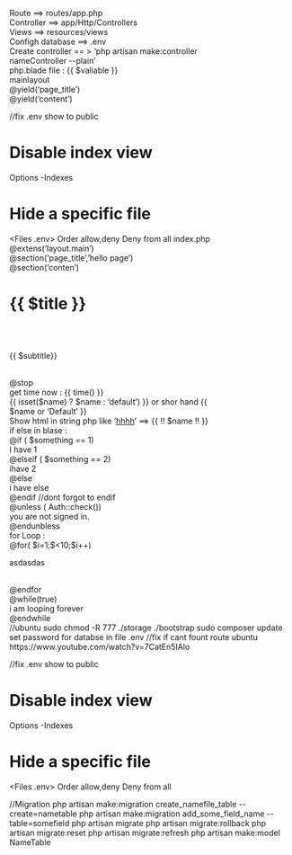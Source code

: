 Route ==> routes/app.php<br>
Controller ==> app/Http/Controllers<br>
Views ==> resources/views<br>
Configh database ==> .env<br>
Create controller == > ‘php artisan make:controller<br> nameController --plain’<br>
php.blade file : {{ $valiable }}<br>
mainlayout<br>
@yield(‘page_title’)<br>
@yield(‘content’)<br>

//fix .env show to public
# Disable index view
Options -Indexes

# Hide a specific file
<Files .env>
    Order allow,deny
    Deny from all
</Files>
index.php<br>
@extens(‘layout.main’)<br>
@section(‘page_title’,’hello page’)<br>
@section(‘conten’)<br>
<h1>{{ $title }} </h1><br>
<p><br>
{{ $subtitle}}<br>
</p><br>
@stop<br>
get time now : {{ time() }}<br>
{{ isset($name) ? $name : ‘default’) }} or shor hand {{<br> $name or ‘Default’ }}<br>
Show html in string php like ‘<u>hhhh</u>’ ==> {{ !! $name !! }}<br>
if else in blase :<br>
@if ( $something == 1)<br>
 I have 1<br>
@elseif ( $something == 2)<br>
ihave 2<br>
@else<br>
i have else<br>
@endif //dont forgot to endif<br>
@unless ( Auth::check())<br>
you are not signed in.<br>
@endunbless<br>
for Loop :<br>
@for( $i=1;$<10;$i++)<br>
<p>asdasdas</p><br>
@endfor   <br>
@while(true)  <br>
i am looping forever<br>
@endwhile<br>
//ubuntu
sudo chmod -R 777 ./storage ./bootstrap
sudo composer update
set password for databse in file .env
//fix if cant fount route ubuntu
https://www.youtube.com/watch?v=7CatEn5IAlo

//fix .env show to public
# Disable index view
Options -Indexes

# Hide a specific file
<Files .env>
    Order allow,deny
    Deny from all
</Files>

//Migration
php artisan make:migration create_namefile_table --create=nametable
php artisan make:migration add_some_field_name --table=somefield
php artisan migrate
php artisan migrate:rollback
php artisan migrate:reset
php artisan migrate:refresh
php artisan make:model NameTable
